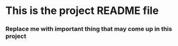 # This is the project README file

### Replace me with important thing that may come up in this project